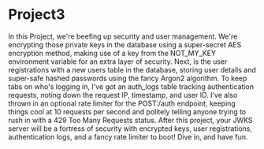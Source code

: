 # Project3

In this Project, we're beefing up security and user management. We're encrypting those private keys in the database using a super-secret AES encryption method, making use of a key from the NOT_MY_KEY environment variable for an extra layer of security. Next, is the user registrations with a new users table in the database, storing user details and super-safe hashed passwords using the fancy Argon2 algorithm. To keep tabs on who's logging in, I've got an auth_logs table tracking authentication requests, noting down the request IP, timestamp, and user ID. I've also thrown in an optional rate limiter for the POST:/auth endpoint, keeping things cool at 10 requests per second and politely telling anyone trying to rush in with a 429 Too Many Requests status. After this project, your JWKS server will be a fortress of security with encrypted keys, user registrations, authentication logs, and a fancy rate limiter to boot! Dive in, and have fun.
